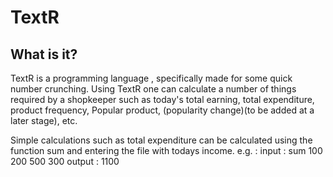# TextR

## What is it?
TextR is a programming language , specifically made for some quick number crunching.
Using TextR one can calculate a number of things required by a shopkeeper such as today's total earning, total expenditure, product frequency, Popular product, (popularity change)(to be added at a later stage), etc.

Simple calculations such as total expenditure can be calculated using the function sum and entering the file with todays income.
e.g. :
input : sum 100 200 500 300
output : 1100
